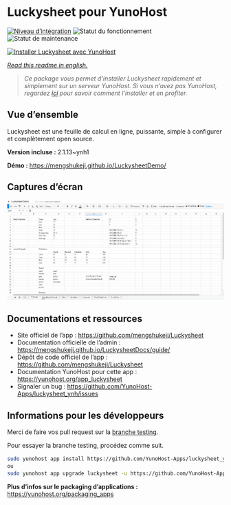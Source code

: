 <!--
N.B.: This README was automatically generated by https://github.com/YunoHost/apps/tree/master/tools/README-generator
It shall NOT be edited by hand.
-->

# Luckysheet pour YunoHost

[![Niveau d’intégration](https://dash.yunohost.org/integration/luckysheet.svg)](https://dash.yunohost.org/appci/app/luckysheet) ![Statut du fonctionnement](https://ci-apps.yunohost.org/ci/badges/luckysheet.status.svg) ![Statut de maintenance](https://ci-apps.yunohost.org/ci/badges/luckysheet.maintain.svg)

[![Installer Luckysheet avec YunoHost](https://install-app.yunohost.org/install-with-yunohost.svg)](https://install-app.yunohost.org/?app=luckysheet)

*[Read this readme in english.](./README.md)*

> *Ce package vous permet d’installer Luckysheet rapidement et simplement sur un serveur YunoHost.
Si vous n’avez pas YunoHost, regardez [ici](https://yunohost.org/#/install) pour savoir comment l’installer et en profiter.*

## Vue d’ensemble

Luckysheet est une feuille de calcul en ligne, puissante, simple à configurer et complètement open source.


**Version incluse :** 2.1.13~ynh1

**Démo :** https://mengshukeji.github.io/LuckysheetDemo/

## Captures d’écran

![Capture d’écran de Luckysheet](./doc/screenshots/screenshot.gif)

## Documentations et ressources

* Site officiel de l’app : <https://github.com/mengshukeji/Luckysheet>
* Documentation officielle de l’admin : <https://mengshukeji.github.io/LuckysheetDocs/guide/>
* Dépôt de code officiel de l’app : <https://github.com/mengshukeji/Luckysheet>
* Documentation YunoHost pour cette app : <https://yunohost.org/app_luckysheet>
* Signaler un bug : <https://github.com/YunoHost-Apps/luckysheet_ynh/issues>

## Informations pour les développeurs

Merci de faire vos pull request sur la [branche testing](https://github.com/YunoHost-Apps/luckysheet_ynh/tree/testing).

Pour essayer la branche testing, procédez comme suit.

``` bash
sudo yunohost app install https://github.com/YunoHost-Apps/luckysheet_ynh/tree/testing --debug
ou
sudo yunohost app upgrade luckysheet -u https://github.com/YunoHost-Apps/luckysheet_ynh/tree/testing --debug
```

**Plus d’infos sur le packaging d’applications :** <https://yunohost.org/packaging_apps>